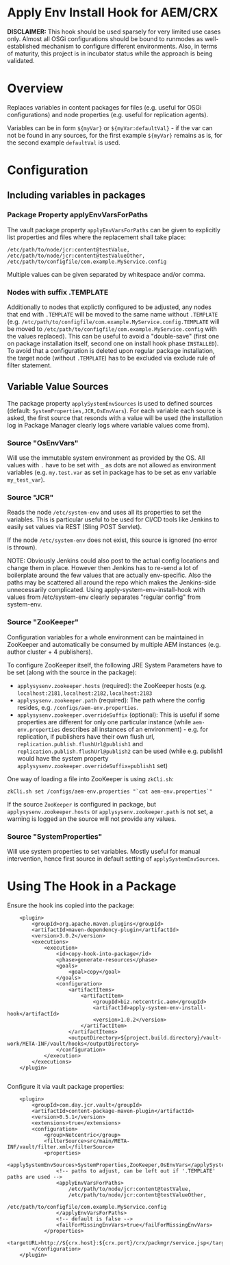 Apply Env Install Hook for AEM/CRX
================================================

**DISCLAIMER:**
This hook should be used sparsely for very limited use cases only. Almost all OSGi configurations should be bound to runmodes as well-established mechanism to configure different environments. Also, in terms of maturity, this project is in incubator status while the approach is being validated. 

# Overview

Replaces variables in content packages for files (e.g. useful for OSGi configurations) and node properties (e.g. useful for replication agents).

Variables can be in form `${myVar}` or  `${myVar:defaultVal}` - if the var can not be found in any sources, for the first example `${myVar}` remains as is, for the second example `defaultVal` is used.

# Configuration

## Including variables in packages

### Package Property applyEnvVarsForPaths

The vault package property `applyEnvVarsForPaths` can be given to explicitly list properties and files where the replacement shall take place:

```
/etc/path/to/node/jcr:content@testValue,
/etc/path/to/node/jcr:content@testValueOther,
/etc/path/to/configfile/com.example.MyService.config
```

Multiple values can be given separated by whitespace and/or comma.

### Nodes with suffix .TEMPLATE

Additionally to nodes that explictly configured to be adjusted, any nodes that end with `.TEMPLATE` will be moved to the same name without `.TEMPLATE` (e.g. `/etc/path/to/configfile/com.example.MyService.config.TEMPLATE` will be moved to `/etc/path/to/configfile/com.example.MyService.config` with the values replaced). This can be useful to avoid a "double-save" (first one on package installation itself, second one on install hook phase `INSTALLED`). To avoid that a configuration is deleted upon regular package installation, the target node (without `.TEMPLATE`) has to be excluded via exclude rule of filter statement.

## Variable Value Sources

The package property `applySystemEnvSources` is used to defined sources (default: `SystemProperties,JCR,OsEnvVars`). For each variable each source is asked, the first source that resonds with a value will be used (the installation log in Package Manager clearly logs where variable values come from).

### Source "OsEnvVars"

Will use the immutable system environment as provided by the OS. All values with `.` have to be set with `_` as dots are not allowed as environment variables (e.g. `my.test.var` as set in package has to be set as env variable `my_test_var`). 

### Source "JCR"

Reads the node `/etc/system-env` and uses all its properties to set the variables. This is particular useful to be used for CI/CD tools like Jenkins to easily set values via REST (Sling POST Servlet).

If the node `/etc/system-env` does not exist, this source is ignored (no error is thrown).

NOTE: Obviously Jenkins could also post to the actual config locations and change them in place. However then Jenkins has to re-send a lot of boilerplate around the few values that are actually env-specific. Also the paths may be scattered all around the repo which makes the Jenkins-side unnecessarily complicated. Using apply-system-env-install-hook with values from /etc/system-env clearly separates "regular config" from system-env.

### Source "ZooKeeper"

Configuration variables for a whole environment can be maintained in ZooKeeper and automatically be consumed by multiple AEM instances (e.g. author cluster + 4 publishers).

To configure ZooKeeper itself, the following JRE System Parameters have to be set (along with the source in the package):

* `applysysenv.zookeeper.hosts` (required): the ZooKeeper hosts (e.g. `localhost:2181,localhost:2182,localhost:2183`
* `applysysenv.zookeeper.path` (required):  The path where the config resides, e.g. `/configs/aem-env.properties`. 
* `applysysenv.zookeeper.overrideSuffix` (optional): This is useful if some properties are different for only one particular instance (while `aem-env.properties` describes all instances of an environment) - e.g. for replication, if publishers have their own flush url, `replication.publish.flushUrl@publish1` and `replication.publish.flushUrl@publish2` can be used (while e.g. publish1 would have the system property `applysysenv.zookeeper.overrideSuffix=publish1` set)

One way of loading a file into ZooKeeper is using `zkCli.sh`: 
```
zkCli.sh set /configs/aem-env.properties "`cat aem-env.properties`"
```

If the source `ZooKeeper` is configured in package, but `applysysenv.zookeeper.hosts` or `applysysenv.zookeeper.path` is not set, a warning is logged an the source will not provide any values.


### Source "SystemProperties"

Will use system properties to set variables. Mostly useful for manual intervention, hence first source in default setting of `applySystemEnvSources`.


# Using The Hook in a Package
Ensure the hook ins copied into the package:

```
    <plugin>
        <groupId>org.apache.maven.plugins</groupId>
        <artifactId>maven-dependency-plugin</artifactId>
        <version>3.0.2</version>
        <executions>
            <execution>
                <id>copy-hook-into-package</id>
                <phase>generate-resources</phase>
                <goals>
                    <goal>copy</goal>
                </goals>
                <configuration>
                    <artifactItems>
                        <artifactItem>
                            <groupId>biz.netcentric.aem</groupId>
                            <artifactId>apply-system-env-install-hook</artifactId>
                            <version>1.0.2</version>
                        </artifactItem>
                    </artifactItems>
                    <outputDirectory>${project.build.directory}/vault-work/META-INF/vault/hooks</outputDirectory>
                </configuration>
            </execution>
        </executions>
    </plugin>
            
```

Configure it via vault package properties:


```
    <plugin>
        <groupId>com.day.jcr.vault</groupId>
        <artifactId>content-package-maven-plugin</artifactId>
        <version>0.5.1</version>
        <extensions>true</extensions>
        <configuration>
            <group>Netcentric</group>
            <filterSource>src/main/META-INF/vault/filter.xml</filterSource>
            <properties>
                <applySystemEnvSources>SystemProperties,ZooKeeper,OsEnvVars</applySystemEnvSources>
                <!-- paths to adjust, can be left out if '.TEMPLATE' paths are used -->
                <applyEnvVarsForPaths>
                    /etc/path/to/node/jcr:content@testValue,
                    /etc/path/to/node/jcr:content@testValueOther,
                    /etc/path/to/configfile/com.example.MyService.config
                </applyEnvVarsForPaths>
                <!-- default is false -->
                <failForMissingEnvVars>true</failForMissingEnvVars> 
            </properties>                    
            <targetURL>http://${crx.host}:${crx.port}/crx/packmgr/service.jsp</targetURL>
        </configuration>
    </plugin>
````
